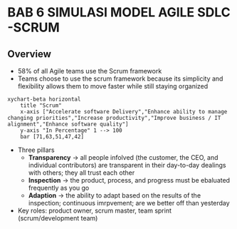 # BAB 6 SIMULASI MODEL AGILE SDLC -SCRUM

## Overview

- 58% of all Agile teams use the Scrum framework
- Teams choose to use the scrum framework because its simplicity and flexibility allows them to move faster while still staying organized

```mermaid
xychart-beta horizontal
    title "Scrum"
    x-axis ["Accelerate software Delivery","Enhance ability to manage changing priorities","Increase productivity","Improve business / IT alignment","Enhance software quality"]
    y-axis "In Percentage" 1 --> 100
    bar [71,63,51,47,42]

```

- Three pillars
  - **Transparency** -> all people infolved (the customer, the CEO, and individual contributors) are transparent in their day-to-day dealings with others; they all trust each other
  - **Inspection** -> the product, process, and progress must be ebaluated frequently as you go
  - **Adaption** -> the ability to adapt based on the results of the inspection; continuous imrpvement; are we better off than yesterday
- Key roles: product owner, scrum master, team sprint (scrum/development team)
